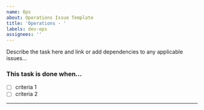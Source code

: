 ```yaml
---
name: Ops
about: Operations Issue Template
title: 'Operations - '
labels: dev-ops
assignees: ''
---
```


Describe the task here and link or add dependencies to any applicable issues...

### This task is done when...

- [ ] criteria 1
- [ ] criteria 2

---

<!-- Add additional labels (design, dev, compliance, BUG, etc) and size before submitting. -->